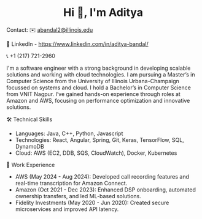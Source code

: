<h1 align="center">Hi 👋, I'm Aditya</h1>


Contact:
✉️ abandal2@illinois.edu 

🔗 LinkedIn - https://www.linkedin.com/in/aditya-bandal/

📞 +1 (217) 721-2960

I'm a software engineer with a strong background in developing scalable solutions and working with cloud technologies. I am pursuing a Master’s in Computer Science from the University of Illinois Urbana-Champaign focussed on systems and cloud. I hold a Bachelor’s in Computer Science from VNIT Nagpur. I’ve gained hands-on experience through roles at Amazon and AWS, focusing on performance optimization and innovative solutions.

🛠 Technical Skills
- Languages: Java, C++, Python, Javascript
- Technologies: React, Angular, Spring, Git, Keras, TensorFlow, SQL, DynamoDB
- Cloud: AWS (EC2, DDB, SQS, CloudWatch), Docker, Kubernetes

💼 Work Experience
- AWS (May 2024 - Aug 2024): Developed call recording features and real-time transcription for Amazon Connect.
-  Amazon (Oct 2021 - Dec 2023): Enhanced DSP onboarding, automated ownership transfers, and led ML-based solutions.
-  Fidelity Investments (May 2020 - Jun 2020): Created secure microservices and improved API latency.
